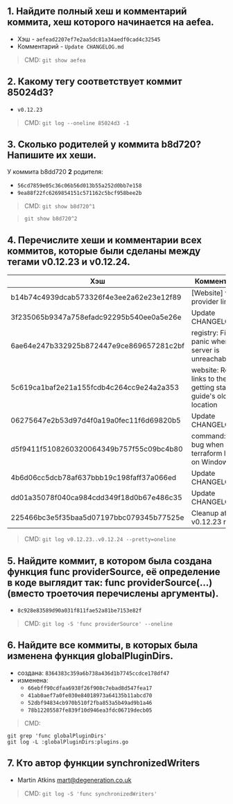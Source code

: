 ## 1. Найдите полный хеш и комментарий коммита, хеш которого начинается на aefea.
- Хэш - `aefead2207ef7e2aa5dc81a34aedf0cad4c32545`
- Комментарий - `Update CHANGELOG.md`

> CMD: `git show aefea`

## 2. Какому тегу соответствует коммит 85024d3? 
- `v0.12.23`

> CMD: `git log --oneline 85024d3 -1`

## 3. Сколько родителей у коммита b8d720? Напишите их хеши.
У коммита b8dd720 **2** родителя:
- `56cd7859e05c36c06b56d013b55a252d0bb7e158`
- `9ea88f22fc6269854151c571162c5bcf958bee2b`

> CMD: `git show b8d720^1`

> `git show b8d720^2`

## 4. Перечислите хеши и комментарии всех коммитов, которые были сделаны между тегами v0.12.23 и v0.12.24.

| Хэш | Комментарий |
| --- | --- |
| b14b74c4939dcab573326f4e3ee2a62e23e12f89 | [Website] vmc provider links |
| 3f235065b9347a758efadc92295b540ee0a5e26e | Update CHANGELOG.md |
| 6ae64e247b332925b872447e9ce869657281c2bf | registry: Fix panic when server is unreachable |
| 5c619ca1baf2e21a155fcdb4c264cc9e24a2a353 | website: Remove links to the getting started guide's old location |
| 06275647e2b53d97d4f0a19a0fec11f6d69820b5 | Update CHANGELOG.md |
| d5f9411f5108260320064349b757f55c09bc4b80 | command: Fix bug when using terraform login on Windows |
| 4b6d06cc5dcb78af637bbb19c198faff37a066ed | Update CHANGELOG.md |
| dd01a35078f040ca984cdd349f18d0b67e486c35 | Update CHANGELOG.md |
| 225466bc3e5f35baa5d07197bbc079345b77525e | Cleanup after v0.12.23 release |


> CMD: `git log v0.12.23..v0.12.24 --pretty=oneline`

## 5. Найдите коммит, в котором была создана функция func providerSource, её определение в коде выглядит так: func providerSource(...) (вместо троеточия перечислены аргументы).

- `8c928e83589d90a031f811fae52a81be7153e82f`

> CMD: `git log -S 'func providerSource' --oneline`

## 6. Найдите все коммиты, в которых была изменена функция globalPluginDirs.
- создана: `8364383c359a6b738a436d1b7745ccdce178df47`
- изменена:
    - `66ebff90cdfaa6938f26f908c7ebad8d547fea17`
    - `41ab0aef7a0fe030e84018973a64135b11abcd70`
    - `52dbf94834cb970b510f2fba853a5b49ad9b1a46`
    - `78b12205587fe839f10d946ea3fdc06719decb05`

> CMD:
```
git grep 'func globalPluginDirs'
git log -L :globalPluginDirs:plugins.go
```

## 7. Кто автор функции synchronizedWriters
- Martin Atkins <mart@degeneration.co.uk>
    
> CMD: `git log -S 'func synchronizedWriters'`